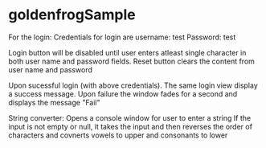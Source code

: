 # goldenfrogSample

For the login:
Credentials for login are
username: test
Password: test

Login button will be disabled until user enters atleast single character in both user name and password fields.
Reset button clears the content from user name and password

Upon sucessful login (with above credentials). The same login view display a success message.
Upon failure the window fades for a second and displays the message "Fail"

String converter:
Opens a console window for user to enter a string
If the input is not empty or null, it takes the input and then reverses the order of characters and covnerts vowels to upper and consonants to lower
